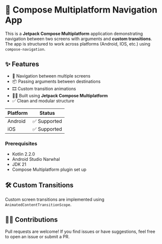 # 📱 Compose Multiplatform Navigation App

This is a **Jetpack Compose Multiplatform** application demonstrating navigation between two screens with arguments and **custom transitions**. The app is structured to work across platforms (Android, IOS, etc.) using `compose-navigation`.

## ✨ Features

* 🧭 Navigation between multiple screens
* 📦 Passing arguments between destinations
* 🎞️ Custom transition animations
* 🧑‍💻 Built using **Jetpack Compose Multiplatform**
* ✅ Clean and modular structure

| Platform | Status                                           |
| -------- | ------------------------------------------------ |
| Android  | ✅ Supported                                      |
| iOS      | ✅ Supported |

### Prerequisites

* Kotlin 2.2.0
* Android Studio Narwhal
* JDK 21
* Compose Multiplatform plugin set up

## 🛠️ Custom Transitions

Custom screen transitions are implemented using `AnimatedContentTransitionScope`.

## 🙋‍♂️ Contributions

Pull requests are welcome! If you find issues or have suggestions, feel free to open an issue or submit a PR.
